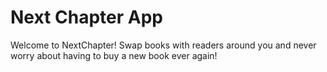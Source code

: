 # Next Chapter App 
Welcome to NextChapter! Swap books with readers around you and never worry about having to buy a new book ever again!
